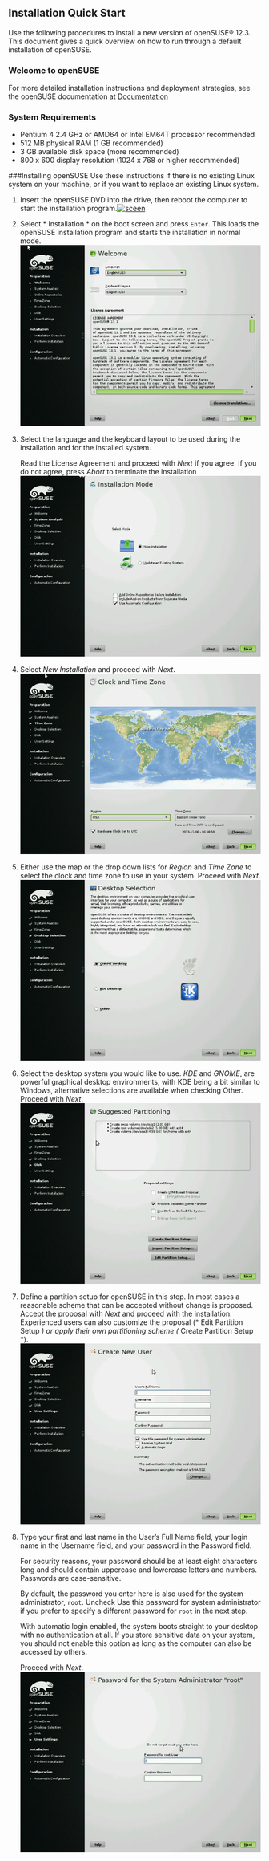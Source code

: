 ## Installation Quick Start
Use the following procedures to install a new version of openSUSE® 12.3. This document gives a quick overview on how to run through a default installation of openSUSE.

### Welcome to openSUSE
For more detailed installation instructions and deployment strategies, see the openSUSE documentation at [Documentation](http://doc.opensuse.org/)

### System Requirements
* Pentium 4 2.4 GHz or AMD64 or Intel EM64T processor recommended
* 512 MB physical RAM (1 GB recommended)
* 3 GB available disk space (more recommended)
* 800 x 600 display resolution (1024 x 768 or higher recommended)

###Installing openSUSE
Use these instructions if there is no existing Linux system on your machine, or if you want to replace an existing Linux system.

1. Insert the openSUSE DVD into the drive, then reboot the computer to start the installation program.[![sceen](./images/1.1.png)](./images/1.1.png)
2. Select * Installation * on the boot screen and press `Enter`. This loads the openSUSE installation program and starts the installation in normal mode.
[![sceen](./images/1.2.png)](./images/1.2.png)

3. Select the language and the keyboard layout to be used during the installation and for the installed system.

    Read the License Agreement and proceed with *Next* if you agree. If you do not agree, press *Abort* to terminate the installation [![sceen](./images/1.3.png)](./images/1.3.png)

4. Select *New Installation* and proceed with *Next*.
[![sceen](./images/1.4.png)](./images/1.4.png)

5. Either use the map or the drop down lists for *Region* and *Time Zone* to select the clock and time zone to use in your system. Proceed with *Next*.
[![sceen](./images/1.5.png)](./images/1.5.png)

6. Select the desktop system you would like to use. *KDE* and *GNOME*, are powerful graphical desktop environments, with KDE being a bit similar to Windows, alternative selections are available when checking Other. Proceed with *Next*.
[![sceen](./images/1.6.png)](./images/1.6.png)

7. Define a partition setup for openSUSE in this step. In most cases a reasonable scheme that can be accepted without change is proposed. Accept the proposal with *Next* and proceed with the installation. Experienced users can also customize the proposal (* Edit Partition Setup *) or apply their own partitioning scheme (* Create Partition Setup *).
[![sceen](./images/1.7.png)](./images/1.7.png)

8.  Type your first and last name in the User’s Full Name field, your login name in the Username field, and your password in the Password field.

    For security reasons, your password should be at least eight characters long and should contain uppercase and lowercase letters and numbers. Passwords are case-sensitive.

    By default, the password you enter here is also used for the system administrator, `root`. Uncheck Use this password for system administrator if you prefer to specify a different password for `root` in the next step.

    With automatic login enabled, the system boots straight to your desktop with no authentication at all. If you store sensitive data on your system, you should not enable this option as long as the computer can also be accessed by others.

    Proceed with *Next*.
[![sceen](./images/1.8.png)](./images/1.8.png)
